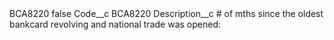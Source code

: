 <?xml version="1.0" encoding="UTF-8"?>
<CustomMetadata xmlns="http://soap.sforce.com/2006/04/metadata" xmlns:xsi="http://www.w3.org/2001/XMLSchema-instance" xmlns:xsd="http://www.w3.org/2001/XMLSchema">
    <label>BCA8220</label>
    <protected>false</protected>
    <values>
        <field>Code__c</field>
        <value xsi:type="xsd:string">BCA8220</value>
    </values>
    <values>
        <field>Description__c</field>
        <value xsi:type="xsd:string"># of mths since the oldest bankcard revolving and national trade was opened:</value>
    </values>
</CustomMetadata>
